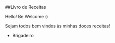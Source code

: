 
##Livro de Receitas 

Hello! Be Welcome :) 

Sejam todos bem vindos às minhas doces receitas!

 - Brigadeiro 
